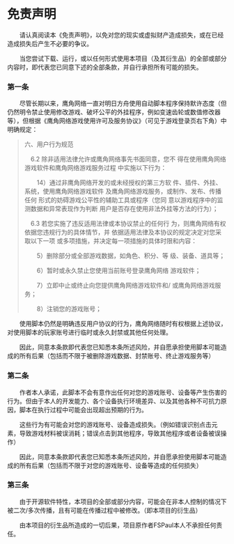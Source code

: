 # 免责声明

&emsp;&emsp;请认真阅读本《免责声明》，以免对您的现实或虚拟财产造成损失，或在已经造成损失后产生不必要的争议。

&emsp;&emsp;当您尝试下载、运行，或以任何形式使用本项目（及其衍生品）的全部或部分内容时，即代表您已同意下述的全部条款，并自行承担所有可能的损失。

### 第一条

&emsp;&emsp;尽管长期以来，鹰角网络一直对明日方舟使用自动脚本程序保持默许态度（但仍然明令禁止使用修改游戏、破坏公平的外挂程序，例如变速齿轮或数值修改器等），但根据《鹰角网络游戏使用许可及服务协议》（可见于游戏登录页右下角）中明确规定：

> 六、用户行为规范
>
> &emsp;6.2 除非适用法律允许或鹰角网络事先书面同意，您不
> 得在使用鹰角网络游戏软件和鹰角网络游戏服务过程
> 中实施以下行为：
>
> &emsp;&emsp;14）通过非鹰角网络开发的或未经授权的第三方软
> 件、插件、外挂、系统，使用鹰角网络游戏软件
> 及鹰角网络游戏服务，或制作、发布、传播任何
> 形式的妨碍游戏公平性的辅助工具或程序（您同
> 意以游戏程序中的监测数据和异常表现作为判断
> 用户是否存在使用非法外挂等方法的行为）；
>
> &emsp;6.3 若您实施了违反适用法律或本协议禁止的任何行
> 为，则鹰角网络有权依据您违规行为的具体情节，并
> 依据适用法律及本协议的规定决定对您采取以下一项
> 或多项措施，并决定每一项措施的具体时限和内容：
>
> &emsp;&emsp;5）删除部分或全部游戏数据，如角色、积分、等
> 级、装备、道具等；
>
> &emsp;&emsp;6）暂时或永久禁止您使用当前账号登录鹰角网络
> 游戏软件；
>
> &emsp;&emsp;7）立即中止或终止向您提供鹰角网络游戏软件和/
> 或鹰角网络游戏服务；
>
> &emsp;&emsp;8）注销您的游戏账号；

&emsp;&emsp;使用脚本仍然是明确违反用户协议的行为，鹰角网络随时有权根据上述协议，对使用脚本的玩家账号进行临时或永久封禁或其他任何处理。

&emsp;&emsp;因此，同意本条款即代表您已知悉本条所述风险，并自愿承担使用脚本可能造成的所有后果（包括而不限于被删除游戏数据、封禁账号、终止游戏服务等）

### 第二条

&emsp;&emsp;作者本人承诺，此脚本不会有意作出任何对您的游戏账号、设备等产生伤害的行为。但由于本人的开发能力、各个设备执行环境差异、以及其他各种不可抗力原因，脚本在执行过程中可能会出现超出预期的行为。

&emsp;&emsp;这些行为有可能会对您的游戏账号、设备造成损失。（例如错误识别点击元素，导致游戏材料被误消耗；错误点击到其他程序，导致其他程序或者设备被误操作）

&emsp;&emsp;因此，同意本条款即代表您已知悉本条所述风险，并自愿承担使用脚本可能造成的所有后果（包括而不限于对您的游戏账号、设备等造成的任何损失）

### 第三条

&emsp;&emsp;由于开源软件特性，本项目的全部或部分内容，可能会在非本人控制的情况下被二次/多次传播，且有可能在传播过程中被修改。（即本项目的衍生品）

&emsp;&emsp;由本项目的衍生品所造成的一切后果，项目原作者FSPaul本人不承担任何责任。
